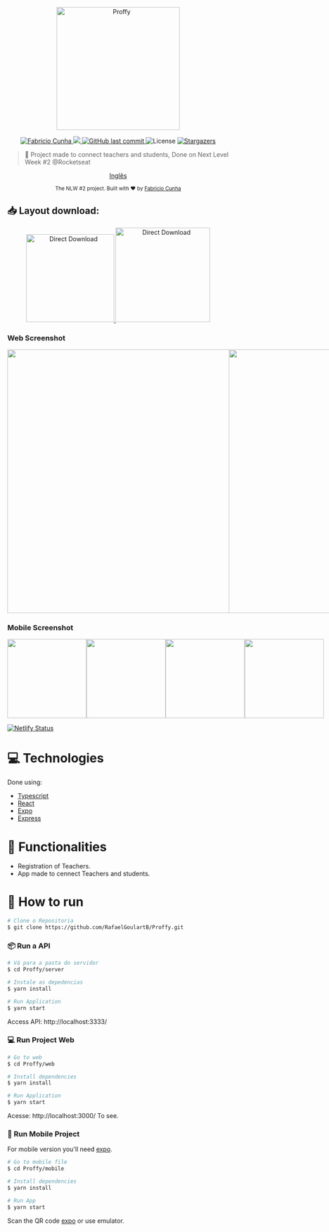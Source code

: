 <p align="center">
   <img src="https://github.com/RafaelGoulartB/Proffy/raw/master/.github/logo.png" alt="Proffy" width="280"/>
</p>

<p align="center">	
   <a href="https://www.linkedin.com/in/fabricio-cunha-7b7392162/">
      <img alt="Fabricio Cunha" src="https://img.shields.io/badge/-FabricioCunha-8257E5?style=flat&logo=Linkedin&logoColor=white" />
   </a>
   
  <a aria-label="Completed" href="https://nextlevelweek.com/episodios/omnistack/edicao/2">
    <img src="https://img.shields.io/badge/Proffy-NLW 2.0-8257E5?logo=data:image/png;base64,iVBORw0KGgoAAAANSUhEUgAAABAAAAAQCAMAAAAoLQ9TAAAALVBMVEVHcExxWsF0XMJzXMJxWcFsUsD///9jRrzY0u6Xh9Gsn9n39fyMecy0qd2bjNJWBT0WAAAABHRSTlMA2Do606wF2QAAAGlJREFUGJVdj1cWwCAIBLEsRU3uf9xobDH8+GZwUYi8i6ucJwrxKE+7D0G9Q4vlYqtmCSjndr4CgCgzlyFgfKfKCVO0LrPKjmiqMxGXkJwNnXskqWG+1oSM+BSwD8f29YLNjvx/OQrn+g99oQSoNmt3PgAAAABJRU5ErkJggg=="></img>
  </a>
  <a href="https://github.com/fabriciocunhauk/NLW-02-proffy">
    <img alt="GitHub last commit" src="https://img.shields.io/github/last-commit/FabricioCunha/proffy?color=774DD6">
  </a> 
  <img alt="License" src="https://img.shields.io/badge/license-MIT-8257E5">
  <a href="https://github.com/RafaelGoulartB/proffy/stargazers">
    <img alt="Stargazers" src="https://img.shields.io/github/stars/FabricioCunha/proffy?color=8257E5&logo=github">
  </a>
</p>

> :rocket: Project made to connect teachers and students, Done on Next Level Week #2 @Rocketseat

<p align="center">
    <a href="README.md">Inglês</a>
  </p>

<div align="center">
  <sub>The NLW #2 project. Built with ❤︎ by
    <a href="https://github.com/fabriciocunhauk">Fabricio Cunha</a>
  </sub>
</div>

<h2 align="left"> 📥 Layout download: </h2>
<p align="center">
    <a title="Download .fig Web" href="https://s3.us-west-2.amazonaws.com/secure.notion-static.com/17c8198d-4e67-4838-b18b-440cd2fdf37e/Proffy_Web.fig?X-Amz-Algorithm=AWS4-HMAC-SHA256&X-Amz-Credential=AKIAT73L2G45O3KS52Y5%2F20200804%2Fus-west-2%2Fs3%2Faws4_request&X-Amz-Date=20200804T053236Z&X-Amz-Expires=86400&X-Amz-Signature=ba4ac9b73aca8c78671e5a872403d63b58e4ad69e3fd2d50b0ca57797173906d&X-Amz-SignedHeaders=host&response-content-disposition=filename%20%3D%22Proffy_Web.fig%22">
        <img alt="Direct Download" src="https://img.shields.io/badge/Download Web-black?style=flat-square&logo=figma&logoColor=red" width="200px" />
    </a>
    <a title="Download .fig Mobile" href="https://s3.us-west-2.amazonaws.com/secure.notion-static.com/736336db-c43b-4319-ab44-594da9fb6cd0/Proffy_Mobile.fig?X-Amz-Algorithm=AWS4-HMAC-SHA256&X-Amz-Credential=AKIAT73L2G45O3KS52Y5%2F20200804%2Fus-west-2%2Fs3%2Faws4_request&X-Amz-Date=20200804T053403Z&X-Amz-Expires=86400&X-Amz-Signature=01373fafe79f7e8ab5377c5f097e0268631e4a933cb1733dd8138e1bf66a8b09&X-Amz-SignedHeaders=host&response-content-disposition=filename%20%3D%22Proffy_Mobile.fig%22">
        <img alt="Direct Download" src="https://img.shields.io/badge/Download Mobile-black?style=flat-square&logo=figma&logoColor=red" width="215px"/>
    </a>
</p>

### Web Screenshot
<div style="display: flex; flex-direction: 'row'; align-items: 'center';">
   <img src="" width="600px">
   <img src="" width="600px">
</div>

### Mobile Screenshot
<div style="display: flex; flex-direction: 'row';">
   <img src="" width="180">
   <img src="" width="180">
   <img src="" width="180">
   <img src="" width="180">
</div>

[![Netlify Status](https://api.netlify.com/api/v1/badges/6b13a4b1-96e1-4ff3-86e3-4c9b981c77cf/deploy-status)](https://app.netlify.com/sites/proffy-rafa/deploys)     

# :computer: Technologies
Done using:

* [Typescript](https://www.typescriptlang.org/)      
* [React](https://reactjs.org/)      
* [Expo](https://expo.io/)       
* [Express](https://expressjs.com/) 

# :rocket: Functionalities

* Registration of Teachers.
* App made to cennect Teachers and students.

# :construction_worker: How to run
```bash
# Clone o Repositoria
$ git clone https://github.com/RafaelGoulartB/Proffy.git
```
### 📦 Run a API

```bash
# Vá para a pasta do servidor
$ cd Proffy/server

# Instale as depedencias
$ yarn install

# Run Application
$ yarn start
```
Access API: http://localhost:3333/

### 💻 Run Project Web

```bash
# Go to web
$ cd Proffy/web

# Install dependencies
$ yarn install

# Run Application
$ yarn start
```
Acesse: http://localhost:3000/ To see.

### 📱 Run Mobile Project
For mobile version you'll need [expo](https://play.google.com/store/apps/details?id=host.exp.exponent).

```bash
# Go to mobile file
$ cd Proffy/mobile

# Install dependencies
$ yarn install

# Run App
$ yarn start
```
Scan the QR code [expo](https://play.google.com/store/apps/details?id=host.exp.exponent) or use emulator.

